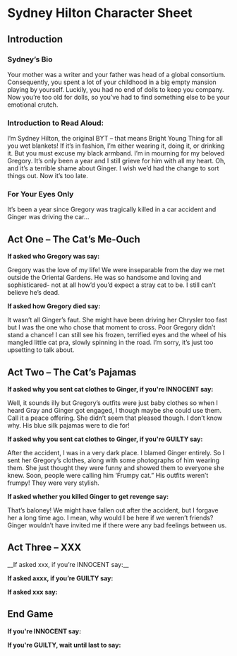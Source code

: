 <h1> Sydney Hilton Character Sheet </h1>

<h2> Introduction </h2>

<h3> Sydney’s Bio </h3>

<p> Your mother was a writer and your father was head of a global consortium. Consequently, you spent a lot of your childhood in a big empty mansion playing by yourself. Luckily, you had no end of dolls to keep you company. Now you’re too old for dolls, so you’ve had to find something else to be your emotional crutch. </p>

<h3> Introduction to Read Aloud: </h3>

<p> I’m Sydney Hilton, the original BYT – that means Bright Young Thing for all you wet blankets! If it’s in fashion, I’m either wearing it, doing it, or drinking it. But you must excuse my black armband. I’m in mourning for my beloved Gregory. It’s only been a year and I still grieve for him with all my heart. Oh, and it’s a terrible shame about Ginger. I wish we’d had the change to sort things out. Now it’s too late. </p>

<h3> For Your Eyes Only </h3>

<p> It’s been a year since Gregory was tragically killed in a car accident and Ginger was driving the car…  </p>


<h2> Act One – The Cat’s Me-Ouch </h2>

__If asked who Gregory was say:__

<p> Gregory was the love of my life! We were inseparable from the day we met outside the Oriental Gardens. He was so handsome and loving and sophisticared- not at all how’d you’d expect a stray cat to be. I still can’t believe he’s dead. </p>

__If asked how Gregory died say:__

<p> It wasn’t all Ginger’s faut. She might have been driving her Chrysler too fast but I was the one who chose that moment to cross. Poor Gregory didn’t stand a chance! I can still see his frozen, terrified eyes and the wheel of his mangled little cat pra, slowly spinning in the road. I’m sorry, it’s just too upsetting to talk about. </p>


<h2> Act Two – The Cat’s Pajamas </h2>

__If asked why you sent cat clothes to Ginger, if you're INNOCENT say:__

<p> Well, it sounds illy but Gregory’s outfits were just baby clothes so when I heard Gray and Ginger got engaged, I though maybe she could use them. Call it a peace offering. She didn’t seem that pleased though. I don’t know why. His blue silk pajamas were to die for!  </p>

__If asked why you sent cat clothes to Ginger, if you're GUILTY say:__

<p> After the accident, I was in a very dark place. I blamed Ginger entirely. So I sent her Gregory’s clothes, along with some photographs of him wearing them. She just thought they were funny and showed them to everyone she knew. Soon, people were calling him ‘Frumpy cat.” His outfits weren’t frumpy! They were very stylish. </p>

__If asked whether you killed Ginger to get revenge say:__

<p> That’s baloney! We might have fallen out after the accident, but I forgave her a long time ago. I mean, why would I be here if we weren’t friends? Ginger wouldn’t have invited me if there were any bad feelings between us. </p>


<h2> Act Three – XXX </h2>
__If asked xxx, if you’re INNOCENT say:__
<p>  </p>
  
__If asked axxx, if you’re GUILTY say:__
<p>  </p>

__If asked xxx say:__
<p> </p>

<h2> End Game </h2>

__If you're INNOCENT say:__
<p> </p>

__If you're GUILTY, wait until last to say:__
<p>  </p>

